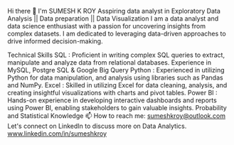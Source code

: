 Hi there 👋 I'm SUMESH K ROY
Asspiring data analyst in Exploratory Data Analysis || Data preparation || Data Visualization
I am a data analyst and data science enthusiast with a passion for uncovering insights from complex datasets. I am dedicated to leveraging data-driven approaches to drive informed decision-making.

Technical Skills
SQL : Proficient in writing complex SQL queries to extract, manipulate and analyze data from relational databases. Experience in MySQL, Postgre SQL & Google Big Query
Python : Experienced in utilizing Python for data manipulation, and analysis using libraries such as Pandas and NumPy.
Excel : Skilled in utilizing Excel for data cleaning, analysis, and creating insightful visualizations with charts and pivot tables.
Power BI : Hands-on experience in developing interactive dashboards and reports using Power BI, enabling stakeholders to gain valuable insights. 
Probability and Statistical Knowledge
📫 How to reach me: sumeshkroy@outlook.com Let's connect on LinkedIn to discuss more on Data Analytics. www.linkedin.com/in/sumeshkroy
